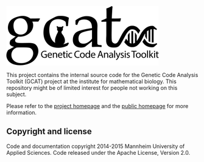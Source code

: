 ![Genetic Code Analysis Toolkit Logo](/src/main/resources/bio/gcat/logo.png?raw=true)

This project contains the internal source code for the Genetic Code Analysis Toolkit (GCAT) project at the institute for mathematical biology. This repository might be of limited interest for people not working on this subject.

Please refer to the [project homepage](http://www.gcat.bio/) and the [public homepage](http://www.mbi.hs-mannheim.de/research/mathematics-of-the-genetic-information.html) for more information.

## Copyright and license
Code and documentation copyright 2014-2015 Mannheim University of Applied Sciences. Code released under the Apache License, Version 2.0.